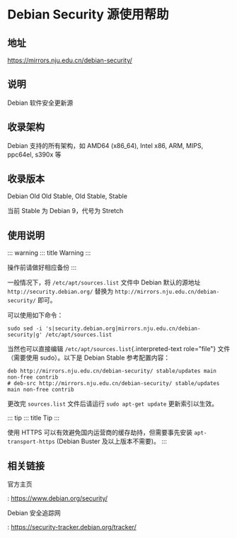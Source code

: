 # Debian Security 源使用帮助

## 地址

<https://mirrors.nju.edu.cn/debian-security/>

## 说明

Debian 软件安全更新源

## 收录架构

Debian 支持的所有架构，如 AMD64 (x86_64), Intel x86, ARM, MIPS, ppc64el,
s390x 等

## 收录版本

Debian Old Old Stable, Old Stable, Stable

当前 Stable 为 Debian 9，代号为 Stretch

## 使用说明

::: warning
::: title
Warning
:::

操作前请做好相应备份
:::

一般情况下，将 `/etc/apt/sources.list` 
文件中 Debian 默认的源地址 `http://security.debian.org/` 替换为
`http://mirrors.nju.edu.cn/debian-security/` 即可。

可以使用如下命令：

    sudo sed -i 's|security.debian.org|mirrors.nju.edu.cn/debian-security|g' /etc/apt/sources.list

当然也可以直接编辑 `/etc/apt/sources.list`{.interpreted-text
role="file"} 文件（需要使用 sudo）。以下是 Debian Stable 参考配置内容：

    deb http://mirrors.nju.edu.cn/debian-security/ stable/updates main non-free contrib
    # deb-src http://mirrors.nju.edu.cn/debian-security/ stable/updates main non-free contrib

更改完 `sources.list`  文件后请运行
`sudo apt-get update` 更新索引以生效。

::: tip
::: title
Tip
:::

使用 HTTPS 可以有效避免国内运营商的缓存劫持，但需要事先安装
`apt-transport-https` (Debian Buster 及以上版本不需要)。
:::

## 相关链接

官方主页

:   <https://www.debian.org/security/>

Debian 安全追踪网

:   <https://security-tracker.debian.org/tracker/>
